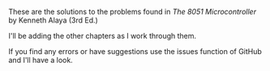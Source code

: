 These are the solutions to the problems found in
*The 8051 Microcontroller* by Kenneth Alaya (3rd Ed.)

I'll be adding the other chapters as I work through them.

If you find any errors or have suggestions use the issues function of
GitHub and I'll have a look.
